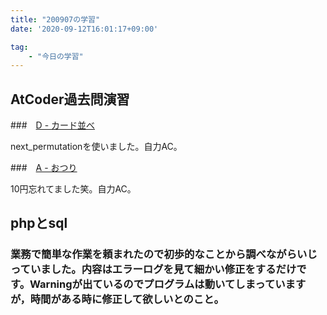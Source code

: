 ```yaml
---
title: "200907の学習"
date: '2020-09-12T16:01:17+09:00'

tag:
    - "今日の学習"
---
```

## AtCoder過去問演習

###　[D - カード並べ](https://atcoder.jp/contests/joi2010yo/tasks/joi2010yo_d)

next_permutationを使いました。自力AC。

###　[A - おつり](https://atcoder.jp/contests/joi2008yo/tasks/joi2008yo_a)

10円忘れてました笑。自力AC。

## phpとsql

### 業務で簡単な作業を頼まれたので初歩的なことから調べながらいじっていました。内容はエラーログを見て細かい修正をするだけです。Warningが出ているのでプログラムは動いてしまっていますが，時間がある時に修正して欲しいとのこと。